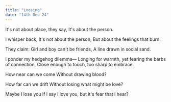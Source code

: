 ```yaml
---
title: "Loosing"
date: "14th Dec 24"
---
```


It's not about place, they say,
It's about the person.

I whisper back,
It's not about the person,
But about the feelings that burn.

They claim:
Girl and boy can't be friends,
A line drawn in social sand.

I ponder my hedgehog dilemma—
Longing for warmth, yet fearing the barbs of connection,
Close enough to touch, too sharp to embrace.

How near can we come
Without drawing blood?

How far can we drift
Without losing what might be love?

Maybe I lose you if i say i love you,
but it's fear that i hear?

